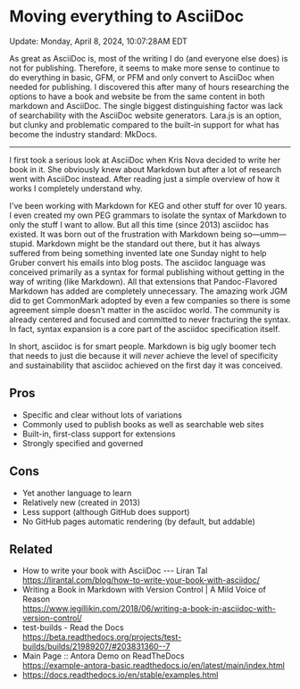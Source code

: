# Moving everything to AsciiDoc

Update: Monday, April 8, 2024, 10:07:28AM EDT

As great as AsciiDoc is, most of the writing I do (and everyone else does) is not for publishing. Therefore, it seems to make more sense to continue to do everything in basic, GFM, or PFM and only convert to AsciiDoc when needed for publishing. I discovered this after many of hours researching the options to have a book and website be from the same content in both markdown and AsciiDoc. The single biggest distinguishing factor was lack of searchability with the AsciiDoc website generators. Lara.js is an option, but clunky and problematic compared to the built-in support for what has become the industry standard: MkDocs.

----

I first took a serious look at AsciiDoc when Kris Nova decided to write her book in it. She obviously knew about Markdown but after a lot of research went with AsciiDoc instead. After reading just a simple overview of how it works I completely understand why.

I've been working with Markdown for KEG and other stuff for over 10 years. I even created my own PEG grammars to isolate the syntax of Markdown to only the stuff I want to allow. But all this time (since 2013) asciidoc has existed. It was born out of the frustration with Markdown being so—umm—stupid. Markdown might be the standard out there, but it has always suffered from being something invented late one Sunday night to help Gruber convert his emails into blog posts. The asciidoc language was conceived primarily as a syntax for formal publishing without getting in the way of writing (like Markdown). All that extensions that Pandoc-Flavored Markdown has added are completely unnecessary. The amazing work JGM did to get CommonMark adopted by even a few companies so there is some agreement simple doesn't matter in the asciidoc world. The community is already centered and focused and committed to never fracturing the syntax. In fact, syntax expansion is a core part of the asciidoc specification itself.

In short, asciidoc is for smart people. Markdown is big ugly boomer tech that needs to just die because it will *never* achieve the level of specificity and sustainability that asciidoc achieved on the first day it was conceived.

## Pros

* Specific and clear without lots of variations
* Commonly used to publish books as well as searchable web sites
* Built-in, first-class support for extensions
* Strongly specified and governed

## Cons

* Yet another language to learn
* Relatively new (created in 2013)
* Less support (although GitHub does support)
* No GitHub pages automatic rendering (by default, but addable)

## Related

* How to write your book with AsciiDoc --- Liran Tal  
  <https://lirantal.com/blog/how-to-write-your-book-with-asciidoc/>
* Writing a Book in Markdown with Version Control \| A Mild Voice of Reason  
  <https://www.jegillikin.com/2018/06/writing-a-book-in-asciidoc-with-version-control/>
* test-builds - Read the Docs  
  <https://beta.readthedocs.org/projects/test-builds/builds/21989207/#203831360--7>
* Main Page :: Antora Demo on ReadTheDocs  
  <https://example-antora-basic.readthedocs.io/en/latest/main/index.html>
* <https://docs.readthedocs.io/en/stable/examples.html>
